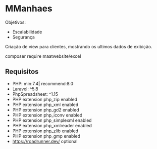 # MManhaes
Objetivos:
* Escalabilidade
* Segurança 

Criação de view para clientes, mostrando os ultimos dados de exibição.



composer require maatwebsite/excel

## Requisitos

* PHP: min:7.4| recommend:8.0
* Laravel: ^5.8
* PhpSpreadsheet: ^1.15
* PHP extension php_zip enabled
* PHP extension php_xml enabled
* PHP extension php_gd2 enabled
* PHP extension php_iconv enabled
* PHP extension php_simplexml enabled
* PHP extension php_xmlreader enabled
* PHP extension php_zlib enabled
* PHP extension php_gmp enabled
* https://roadrunner.dev/ optional

